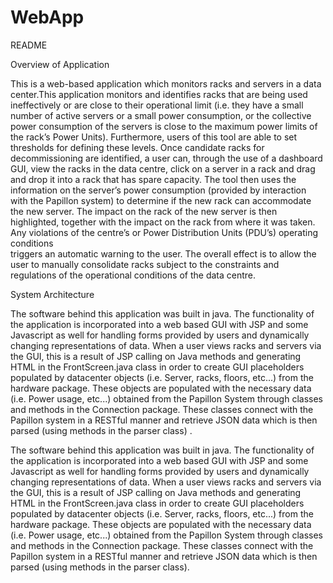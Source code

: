 WebApp
======


README

Overview of Application

This is a web-based application which monitors racks and servers in a data center.This application monitors
and identifies racks that are being used ineffectively or are close to their operational limit (i.e. they 
have a small number of active servers or a  small power consumption, or the collective power consumption of 
the servers is close to the maximum power limits of the rack’s Power Units). Furthermore,  users of this tool
are able to set thresholds for defining these levels. Once candidate racks for decommissioning are identified, 
a user can,  through the use of a dashboard GUI,  view the racks in the data centre, click on a server in a 
rack and drag and drop it into a rack that has spare capacity. The tool  then uses the information on the server’s 
power consumption (provided by interaction with the Papillon system) to determine if the new rack can accommodate 
the new server. The impact on the rack of the new server is then highlighted, together with the impact on the rack 
from where it was taken. Any violations of the centre’s or Power Distribution Units (PDU’s) operating conditions  
triggers an automatic warning to the user. The overall effect is to allow the user to manually consolidate racks 
subject to the constraints and regulations of the operational conditions of the data centre.

System Architecture

The software behind this application was built in java. The functionality of the application is incorporated into 
a web based GUI with JSP and some Javascript as well for handling forms provided by users and dynamically changing 
representations of data. When a user views racks and servers via the GUI, this is a result of JSP calling on Java
methods and generating HTML in the FrontScreen.java class in order to create GUI placeholders populated by datacenter
objects (i.e. Server, racks, floors, etc...) from the hardware package.  These objects are  populated with the 
necessary data (i.e. Power usage, etc...) obtained from the Papillon System through classes and methods in the 
Connection package. These classes connect with the Papillon system in a RESTful manner and retrieve JSON data which 
is then parsed (using methods in the parser class) .

















The software behind this application was built in java. The functionality of the application is incorporated into a web based GUI with JSP and some Javascript as well for handling forms provided by users and dynamically changing representations of data. 
When a user views racks and servers via the GUI, this is a result of JSP calling on Java methods and generating HTML in the FrontScreen.java class in order to create GUI placeholders populated by datacenter objects (i.e. Server, racks, floors, etc...) from the hardware package.  These objects are  populated with the necessary data (i.e. Power usage, etc...) obtained from the Papillon System through classes and methods in the Connection package. These classes connect with the Papillon system in a RESTful manner and retrieve JSON data which is then parsed (using methods in the parser class).
